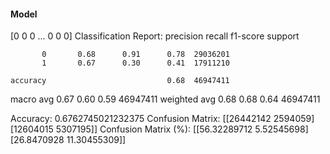 #### Model
[0 0 0 ... 0 0 0]
Classification Report:
              precision    recall  f1-score   support

           0       0.68      0.91      0.78  29036201
           1       0.67      0.30      0.41  17911210

    accuracy                           0.68  46947411
   macro avg       0.67      0.60      0.59  46947411
weighted avg       0.68      0.68      0.64  46947411

Accuracy: 0.6762745021232375
Confusion Matrix:
[[26442142  2594059]
 [12604015  5307195]]
Confusion Matrix (%):
[[56.32289712  5.52545698]
 [26.8470928  11.30455309]]
